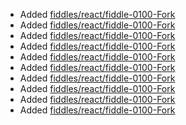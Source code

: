 * Added [fiddles/react/fiddle-0100-Fork](fiddles/react/fiddle-0100-Fork)
* Added [fiddles/react/fiddle-0100-Fork](fiddles/react/fiddle-0100-Fork)
* Added [fiddles/react/fiddle-0100-Fork](fiddles/react/fiddle-0100-Fork)
* Added [fiddles/react/fiddle-0100-Fork](fiddles/react/fiddle-0100-Fork)
* Added [fiddles/react/fiddle-0100-Fork](fiddles/react/fiddle-0100-Fork)
* Added [fiddles/react/fiddle-0100-Fork](fiddles/react/fiddle-0100-Fork)
* Added [fiddles/react/fiddle-0100-Fork](fiddles/react/fiddle-0100-Fork)
* Added [fiddles/react/fiddle-0100-Fork](fiddles/react/fiddle-0100-Fork)
* Added [fiddles/react/fiddle-0100-Fork](fiddles/react/fiddle-0100-Fork)
* Added [fiddles/react/fiddle-0100-Fork](fiddles/react/fiddle-0100-Fork)
